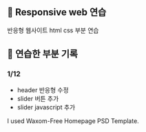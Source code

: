 ## :open_book: Responsive web 연습

반응형 웹사이트 html css 부분 연습


## :memo: 연습한 부분 기록

### 1/12  
* header 반응형 수정  
* slider 버튼 추가  
* slider javascript 추가  


I used Waxom-Free Homepage PSD Template.
